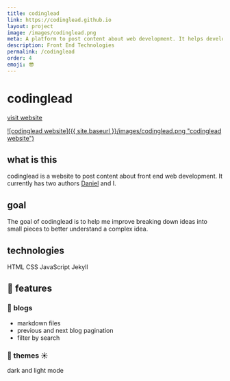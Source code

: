 ```yaml
---
title: codinglead
link: https://codinglead.github.io
layout: project
image: /images/codinglead.png
meta: A platform to post content about web development. It helps developers become better one post at a time.
description: Front End Technologies
permalink: /codinglead
order: 4
emoji: 😎️
---
```


# codinglead

<p class="project__intro">
 <a href="https://codinglead.co">visit website</a>
</p>

<a href="https://codinglead.co">
   ![codinglead website]({{ site.baseurl }}/images/codinglead.png "codinglead website")
</a>

## what is this

codinglead is a website to post content about front end web development. It currently has two authors [Daniel](https://planeswalker1.github.io/) and I.

## goal

The goal of codinglead is to help me improve breaking down ideas into small pieces to better understand a complex idea.

## technologies

<div class="project__skills">
    <span class="project__skill">
        HTML
    </span>
    <span class="project__skill">
        CSS
    </span>
    <span class="project__skill">
        JavaScript
    </span>
    <span class="project__skill">
        Jekyll
    </span>
</div>

## 📜 features

### 📖 blogs

* markdown files
* previous and next blog pagination
* filter by search

### 🌙 themes ☀️

dark and light mode
